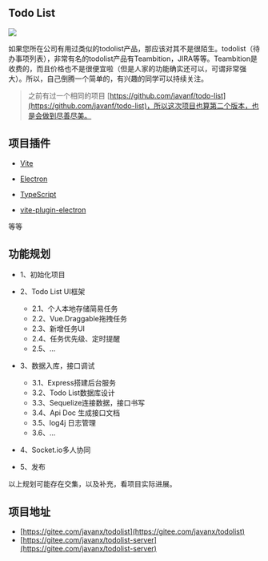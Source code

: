 ## Todo List
![](https://www.javanx.cn/wp-content/themes/lensnews2.2/images/post/20190522112534.png)

如果您所在公司有用过类似的todolist产品，那应该对其不是很陌生。todolist（待办事项列表），非常有名的todolist产品有Teambition，JIRA等等。Teambition是收费的，而且价格也不是很便宜啦（但是人家的功能确实还可以，可谓非常强大）。所以，自己倒腾一个简单的，有兴趣的同学可以持续关注。

> 之前有过一个相同的项目 [https://github.com/javanf/todo-list](https://github.com/javanf/todo-list)，所以这次项目也算第二个版本，也是会做到尽善尽美。



## 项目插件

- [Vite](https://github.com/vitejs/vite)

- [Electron](https://github.com/electron/electron)

- [TypeScript](https://github.com/microsoft/TypeScript)

- [vite-plugin-electron](https://github.com/electron-vite/vite-plugin-electron)

等等

## 功能规划
* 1、初始化项目

* 2、Todo List UI框架

  * 2.1、个人本地存储简易任务
  * 2.2、Vue.Draggable拖拽任务
  * 2.3、新增任务UI
  * 2.4、任务优先级、定时提醒
  * 2.5、...

* 3、数据入库，接口调试
  * 3.1、Express搭建后台服务
  * 3.2、Todo List数据库设计
  * 3.3、Sequelize连接数据，接口书写
  * 3.4、Api Doc 生成接口文档
  * 3.5、log4j 日志管理
  * 3.6、...

* 4、Socket.io多人协同

* 5、发布

以上规划可能存在交集，以及补充，看项目实际进展。

## 项目地址
* [https://gitee.com/javanx/todolist](https://gitee.com/javanx/todolist)
* [https://gitee.com/javanx/todolist-server](https://gitee.com/javanx/todolist-server)